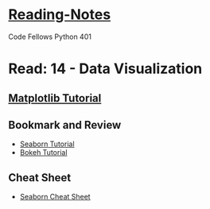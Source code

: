 # [Reading-Notes](https://alsosteve.github.io/reading-notes/)
Code Fellows Python 401

# Read: 14 - Data Visualization

## [Matplotlib Tutorial](https://www.labri.fr/perso/nrougier/teaching/matplotlib/)

## Bookmark and Review
- [Seaborn Tutorial](https://seaborn.pydata.org/tutorial.html)
- [Bokeh Tutorial](https://mybinder.org/v2/gh/bokeh/bokeh-notebooks/master?filepath=tutorial%2F00%20-%20Introduction%20and%20Setup.ipynb)

## Cheat Sheet
- [Seaborn Cheat Sheet](https://s3.amazonaws.com/assets.datacamp.com/blog_assets/Python_Seaborn_Cheat_Sheet.pdf)